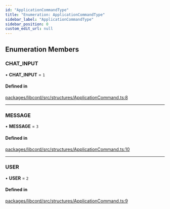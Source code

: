 ```yaml
---
id: "ApplicationCommandType"
title: "Enumeration: ApplicationCommandType"
sidebar_label: "ApplicationCommandType"
sidebar_position: 0
custom_edit_url: null
---
```


## Enumeration Members

### CHAT\_INPUT

• **CHAT\_INPUT** = ``1``

#### Defined in

[packages/libcord/src/structures/ApplicationCommand.ts:8](https://github.com/Libcord/libcord/blob/58e1159/packages/libcord/src/structures/ApplicationCommand.ts#L8)

___

### MESSAGE

• **MESSAGE** = ``3``

#### Defined in

[packages/libcord/src/structures/ApplicationCommand.ts:10](https://github.com/Libcord/libcord/blob/58e1159/packages/libcord/src/structures/ApplicationCommand.ts#L10)

___

### USER

• **USER** = ``2``

#### Defined in

[packages/libcord/src/structures/ApplicationCommand.ts:9](https://github.com/Libcord/libcord/blob/58e1159/packages/libcord/src/structures/ApplicationCommand.ts#L9)
